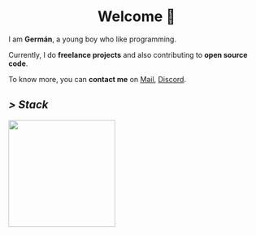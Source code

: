 <h1 align="center">Welcome 👋</h1>

I am **Germán**, a young boy who like programming.

Currently, I do **freelance projects** and also contributing to **open source code**.

To know more, you can **contact me** on [Mail](germanfernandez@gmail.com), [Discord](https://discord.com/users/546732670005149706).

<h2 align="left"><i>> Stack</i></h2>
 
<img width=210 src="https://skillicons.dev/icons?i=html,css,js,svelte,lua,nodejs,express,vite,git"/>

